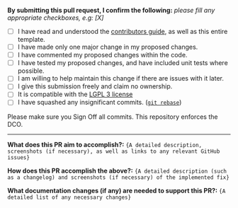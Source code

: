 **By submitting this pull request, I confirm the following:**
*please fill any appropriate checkboxes, e.g: [X]*

- [ ] I have read and understood the [contributors guide](https://github.com/pvogt09/gammasyn/blob/master/CONTRIBUTING.md), as well as this entire template.
- [ ] I have made only one major change in my proposed changes.
- [ ] I have commented my proposed changes within the code.
- [ ] I have tested my proposed changes, and have included unit tests where possible.
- [ ] I am willing to help maintain this change if there are issues with it later.
- [ ] I give this submission freely and claim no ownership.
- [ ] It is compatible with the [LGPL 3 license](https://www.gnu.org/licenses/lgpl-3.0.en.html)
- [ ] I have squashed any insignificant commits. ([`git rebase`](http://gitready.com/advanced/2009/02/10/squashing-commits-with-rebase.html))

Please make sure you Sign Off all commits.
This repository enforces the DCO.

---
**What does this PR aim to accomplish?:**
`{A detailed description, screenshots (if necessary), as well as links to any relevant GitHub issues}`


**How does this PR accomplish the above?:**
`{A detailed description (such as a changelog) and screenshots (if necessary) of the implemented fix}`


**What documentation changes (if any) are needed to support this PR?:**
`{A detailed list of any necessary changes}`
